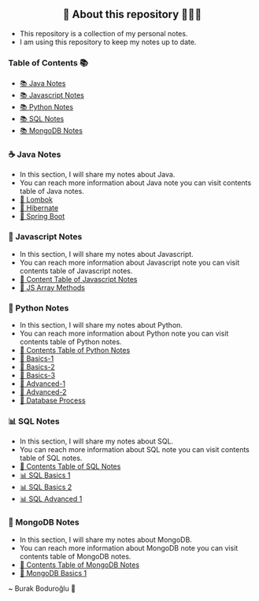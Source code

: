 <div align="center">
<h2>🤖 About this repository 🚀👩‍🚀</h2>
</div>

- This repository is a collection of my personal notes.
- I am using this repository to keep my notes up to date.

### Table of Contents 📚

- [📚 Java Notes](https://github.com/burakboduroglu/Programming-Notes/tree/main/Java-Notes)
- [📚 Javascript Notes](https://github.com/burakboduroglu/Programming-Notes/tree/main/Javascript-Notes)
- [📚 Python Notes](https://github.com/burakboduroglu/Programming-Notes/tree/main/Python-Notes)
- [📚 SQL Notes](https://github.com/burakboduroglu/Programming-Notes/tree/main/SQL-Notes)
- [📚 MongoDB Notes](https://github.com/burakboduroglu/Programming-Notes/tree/main/)

### ☕ Java Notes

- In this section, I will share my notes about Java.
- You can reach more information about Java note you can visit contents table of Java notes.
- [🥳 Lombok](https://github.com/burakboduroglu/Programming-Notes/blob/main/Java-Notes/lombok.md)
- [📃 Hibernate](https://github.com/burakboduroglu/Programming-Notes/blob/main/Java-Notes/jpa_hibernate.md)
- [🌱 Spring Boot](https://github.com/burakboduroglu/Programming-Notes/blob/main/Java-Notes/spring_boot_framework.md)

### 👾 Javascript Notes

- In this section, I will share my notes about Javascript.
- You can reach more information about Javascript note you can visit contents table of Javascript notes.
- [📃 Content Table of Javascript Notes](https://github.com/burakboduroglu/Programming-Notes/blob/main/Javascript-Notes/readme.md)
- [🥳 JS Array Methods](https://github.com/burakboduroglu/Programming-Notes/blob/main/Javascript-Notes/javascirpt_array_methods.md)

### 🐍 Python Notes

- In this section, I will share my notes about Python.
- You can reach more information about Python note you can visit contents table of Python notes.
- [📃 Contents Table of Python Notes](https://github.com/burakboduroglu/Programming-Notes/blob/main/Python-Notes/readme.md)
- [🐍 Basics-1](https://github.com/burakboduroglu/Programming-Notes/blob/main/Python-Notes/python_basic_1.md)
- [🐍 Basics-2](https://github.com/burakboduroglu/Programming-Notes/blob/main/Python-Notes/python_basic_2.md)
- [🐍 Basics-3](https://github.com/burakboduroglu/Programming-Notes/blob/main/Python-Notes/python_basic_3.md)
- [🐍 Advanced-1](https://github.com/burakboduroglu/Programming-Notes/blob/main/Python-Notes/advanced_python_1.md)
- [🐍 Advanced-2](https://github.com/burakboduroglu/Programming-Notes/blob/main/Python-Notes/advanced_python_2.md)
- [🐍 Database Process](https://github.com/burakboduroglu/Programming-Notes/blob/main/Python-Notes/python_db_process.md)

### 📊 SQL Notes

- In this section, I will share my notes about SQL.
- You can reach more information about SQL note you can visit contents table of SQL notes.
- [📃 Contents Table of SQL Notes](https://github.com/burakboduroglu/Programming-Notes/blob/main/SQL-Notes/readme.md)
- [📊 SQL Basics 1](https://github.com/burakboduroglu/Programming-Notes/blob/main/SQL-Notes/sql_basic_1.md)
- [📊 SQL Basics 2](https://github.com/burakboduroglu/Programming-Notes/blob/main/SQL-Notes/sql_basic_1.md)
- [📊 SQL Advanced 1](https://github.com/burakboduroglu/Programming-Notes/blob/main/SQL-Notes/sql_advanced_1.md)

### 🍃 MongoDB Notes

- In this section, I will share my notes about MongoDB.
- You can reach more information about MongoDB note you can visit contents table of MongoDB notes.
- [📃 Contents Table of MongoDB Notes](https://github.com/burakboduroglu/Programming-Notes/blob/main/MongoDB-Notes/readme.md)
- [🍃 MongoDB Basics 1](https://github.com/burakboduroglu/Programming-Notes/blob/main/MongoDB-Notes/mongodb_basic_1.md)

~ Burak Boduroğlu 👾
